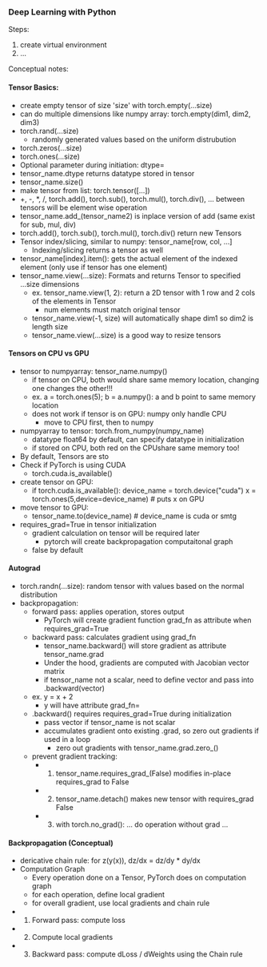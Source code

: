 ### Deep Learning with Python
Steps:

1. create virtual environment
2. ...

Conceptual notes:

#### Tensor Basics:
- create empty tensor of size 'size' with torch.empty(...size)
- can do multiple dimensions like numpy array: torch.empty(dim1, dim2, dim3)
- torch.rand(...size)
    - randomly generated values based on the uniform distrubution
- torch.zeros(...size)
- torch.ones(...size)
- Optional parameter during initiation: dtype=<type>
- tensor_name.dtype returns datatype stored in tensor
- tensor_name.size()
- make tensor from list: torch.tensor([...])
- +, -, *, /, torch.add(), torch.sub(), torch.mul(), torch.div(), ... between tensors will be element wise operation
- tensor_name.add_(tensor_name2) is inplace version of add (same exist for sub, mul, div)
- torch.add(), torch.sub(), torch.mul(), torch.div() return new Tensors
- Tensor index/slicing, similar to numpy: tensor_name[row, col, ...]
    - Indexing/slicing returns a tensor as well
- tensor_name[index].item(): gets the actual element of the indexed element (only use if tensor has one element)
- tensor_name.view(...size): Formats and returns Tensor to specified ...size dimensions 
    - ex. tensor_name.view(1, 2): return a 2D tensor with 1 row and 2 cols of the elements in Tensor
        - num elements must match original tensor
    - tensor_name.view(-1, size) will automatically shape dim1 so dim2 is length size
    - tensor_name.view(...size) is a good way to resize tensors

#### Tensors on CPU vs GPU
- tensor to numpyarray: tensor_name.numpy()
    - if tensor on CPU, both would share same memory location, changing one changes the other!!!
    - ex. a = torch.ones(5); b = a.numpy(): a and b point to same memory location
    - does not work if tensor is on GPU: numpy only handle CPU
        - move to CPU first, then to numpy
- numpyarray to tensor: torch.from_numpy(numpy_name)
    - datatype float64 by default, can specify datatype in initialization
    - if stored on CPU, both red on the CPUshare same memory too!
- By default, Tensors are sto
- Check if PyTorch is using CUDA
    - torch.cuda.is_available()
- create tensor on GPU:
    - if torch.cuda.is_available():
        device_name = torch.device("cuda")
        x = torch.ones(5,device=device_name) # puts x on GPU
- move tensor to GPU:
    - tensor_name.to(device_name) # device_name is cuda or smtg
- requires_grad=True in tensor initialization
    - gradient calculation on tensor will be required later
        - pytorch will create backpropagation computaitonal graph
    - false by default

#### Autograd
- torch.randn(...size): random tensor with values based on the normal distribution
- backpropagation:
    - forward pass: applies operation, stores output
        - PyTorch will create gradient function grad_fn as attribute when requires_grad=True
    - backward pass: calculates gradient using grad_fn
        - tensor_name.backward() will store gradient as attribute tensor_name.grad
        - Under the hood, gradients are computed with Jacobian vector matrix
        - if tensor_name not a scalar, need to define vector and pass into .backward(vector)
    - ex. y = x + 2
        - y will have attribute grad_fn=<AddBackward0>
    - .backward() requires requires_grad=True during initialization
        - pass vector if tensor_name is not scalar
        - accumulates gradient onto existing .grad, so zero out gradients if used in a loop
            - zero out gradients with tensor_name.grad.zero_()
    - prevent gradient tracking:
        - 1. tensor_name.requires_grad_(False) modifies in-place requires_grad to False
        - 2. tensor_name.detach() makes new tensor with requires_grad False
        - 3. with torch.no_grad():
                ... do operation without grad ...

#### Backpropagation (Conceptual)
- dericative chain rule: for z(y(x)), dz/dx = dz/dy * dy/dx
- Computation Graph
    - Every operation done on a Tensor, PyTorch does on computation graph
    - for each operation, define local gradient
    - for overall gradient, use local gradients and chain rule
- 1. Forward pass: compute loss
- 2. Compute local gradients
- 3. Backward pass: compute dLoss / dWeights using the Chain rule
